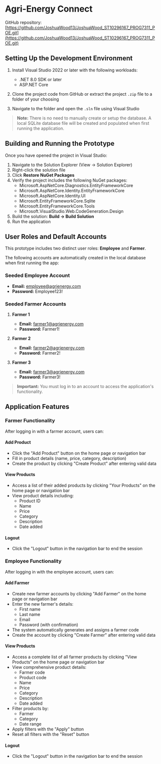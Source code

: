 # Agri-Energy Connect

GitHub repository: [https://github.com/JoshuaWood13/JoshuaWood_ST10296167_PROG7311_POE.git](https://github.com/JoshuaWood13/JoshuaWood_ST10296167_PROG7311_POE.git)

## Setting Up the Development Environment

1. Install Visual Studio 2022 or later with the following workloads:
   - .NET 8.0 SDK or later
   - ASP.NET Core

2. Clone the project code from GitHub or extract the project `.zip` file to a folder of your choosing

3. Navigate to the folder and open the `.sln` file using Visual Studio

> **Note:** There is no need to manually create or setup the database. A local SQLite database file will be created and populated when first running the application.

## Building and Running the Prototype

Once you have opened the project in Visual Studio:

1. Navigate to the Solution Explorer (View -> Solution Explorer)
2. Right-click the solution file
3. Click **Restore NuGet Packages**
4. Verify the project includes the following NuGet packages:
   - Microsoft.AspNetCore.Diagnostics.EntityFrameworkCore
   - Microsoft.AspNetCore.Identity.EntityFrameworkCore
   - Microsoft.AspNetCore.Identity.UI
   - Microsoft.EntityFrameworkCore.Sqlite
   - Microsoft.EntityFrameworkCore.Tools
   - Microsoft.VisualStudio.Web.CodeGeneration.Design
5. Build the solution: **Build -> Build Solution**
6. Run the application

## User Roles and Default Accounts

This prototype includes two distinct user roles: **Employee** and **Farmer**.

The following accounts are automatically created in the local database when first running the app:

### Seeded Employee Account
- **Email:** employee@agrienergy.com
- **Password:** Employee123!

### Seeded Farmer Accounts
1. **Farmer 1**
   - **Email:** farmer1@agrienergy.com
   - **Password:** Farmer1!

2. **Farmer 2**
   - **Email:** farmer2@agrienergy.com
   - **Password:** Farmer2!

3. **Farmer 3**
   - **Email:** farmer3@agrienergy.com
   - **Password:** Farmer3!

> **Important:** You must log in to an account to access the application's functionality.

## Application Features

### Farmer Functionality

After logging in with a farmer account, users can:

#### Add Product
- Click the "Add Product" button on the home page or navigation bar
- Fill in product details (name, price, category, description)
- Create the product by clicking "Create Product" after entering valid data

#### View Products
- Access a list of their added products by clicking "Your Products" on the home page or navigation bar
- View product details including:
  - Product ID
  - Name
  - Price
  - Category
  - Description
  - Date added

#### Logout
- Click the "Logout" button in the navigation bar to end the session

### Employee Functionality

After logging in with the employee account, users can:

#### Add Farmer
- Create new farmer accounts by clicking "Add Farmer" on the home page or navigation bar
- Enter the new farmer's details:
  - First name
  - Last name
  - Email
  - Password (with confirmation)
- The system automatically generates and assigns a farmer code
- Create the account by clicking "Create Farmer" after entering valid data

#### View Products
- Access a complete list of all farmer products by clicking "View Products" on the home page or navigation bar
- View comprehensive product details:
  - Farmer code
  - Product code
  - Name
  - Price
  - Category
  - Description
  - Date added
- Filter products by:
  - Farmer
  - Category
  - Date range
- Apply filters with the "Apply" button
- Reset all filters with the "Reset" button

#### Logout
- Click the "Logout" button in the navigation bar to end the session